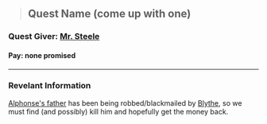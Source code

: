 >## Quest Name (come up with one)

### Quest Giver: [Mr. Steele](../Characters/PCs/Alphonse%20Steele.md)

#### Pay: none promised

***

### Revelant Information
[Alphonse's father](../Characters/PCs/Alphonse%20Steele.md#Family) has been being robbed/blackmailed by [Blythe](../Characters/NPCs/Blythe.md), so we must find (and possibly) kill him  and hopefully get the money back.